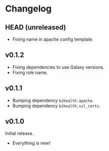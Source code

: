 # Changelog

## HEAD (unreleased)

- Fixing name in apache config template.

## v0.1.2

- Fixing dependencies to use Galaxy versions.
- Fixing role name.

## v0.1.1

- Bumping dependency `bihealth.apache`.
- Bumping dependency `bihealth.ssl_certs`.

## v0.1.0

Initial release.

- Everything is new!
